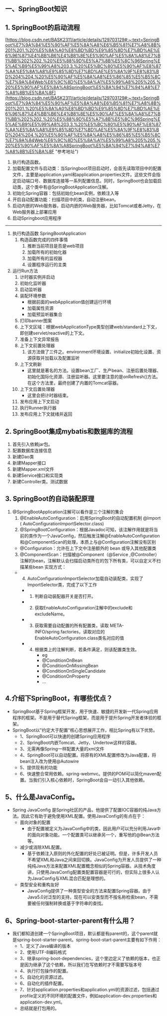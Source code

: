 ## 一、SpringBoot知识 ##
## 1. SpringBoot的启动流程 ## 
[https://blog.csdn.net/BASK2311/article/details/129703129#:~:text=SpringBoot%E7%9A%84%E5%90%AF%E5%8A%A8%E6%B5%81%E7%A8%8B%201%201.%20%E5%8A%A0%E8%BD%BD%E9%85%8D%E7%BD%AE%E6%96%87%E4%BB%B6%E4%B8%8E%E5%90%AF%E5%8A%A8%E7%B1%BB%202%202.%20%E5%88%9D%E5%A7%8B%E5%8C%96Spring%E5%AE%B9%E5%99%A8%203,3.%20%E5%BC%80%E5%90%AF%E8%87%AA%E5%8A%A8%E9%85%8D%E7%BD%AE%E5%8A%9F%E8%83%BD%204%204.%20%E5%90%AF%E5%8A%A8%E5%86%85%E5%B5%8C%E7%9A%84Web%E6%9C%8D%E5%8A%A1%E5%99%A8%205%205.%20%E5%90%AF%E5%8A%A8SpringBoot%E5%BA%94%E7%94%A8%E7%A8%8B%E5%BA%8F](https://blog.csdn.net/BASK2311/article/details/129703129#:~:text=SpringBoot%E7%9A%84%E5%90%AF%E5%8A%A8%E6%B5%81%E7%A8%8B%201%201.%20%E5%8A%A0%E8%BD%BD%E9%85%8D%E7%BD%AE%E6%96%87%E4%BB%B6%E4%B8%8E%E5%90%AF%E5%8A%A8%E7%B1%BB%202%202.%20%E5%88%9D%E5%A7%8B%E5%8C%96Spring%E5%AE%B9%E5%99%A8%203,3.%20%E5%BC%80%E5%90%AF%E8%87%AA%E5%8A%A8%E9%85%8D%E7%BD%AE%E5%8A%9F%E8%83%BD%204%204.%20%E5%90%AF%E5%8A%A8%E5%86%85%E5%B5%8C%E7%9A%84Web%E6%9C%8D%E5%8A%A1%E5%99%A8%205%205.%20%E5%90%AF%E5%8A%A8SpringBoot%E5%BA%94%E7%94%A8%E7%A8%8B%E5%BA%8F "参考地址")
1. 执行构造函数。
2. 加载配置文件与启动类：当Springboot项目启动时，会首先读取项目中的配置文件，主要是application.yaml和application.properties文件。这些文件会指定启动端口号、数据库连接等一系列配置信息。同时，SpringBoot也会加载启动类，这个类中有@SpringBootApplication注解。
2. 初始化Spring容器：包括初始化bean实例，依赖注入等
3. 开启自动配置功能：扫描项目中的类，自动注册bean。
4. 启动内嵌的Web服务器，启动内嵌的Web服务器，比如Tomcat或者Jetty，在Web服务器上部署应用
5. 启动Springboot应用程序
---------
1. 执行构造函数 SpringBootApplication
    1. 构造函数完成的四件事情
        1. 推断当前项目是否是web项目
        2. 加载所有的初始化器
        3. 加载所有的监视器
        4. 设置程序运行的主类
2. 运行Run方法
    1. 计时器实例并启动
    2. 初始化监听器
    3. 启动监听器
    4. 装配环境参数
       - 根据前面的webApplication值创建运行环境
       - 加载属性资源
       - 加载预监听器集合
    5. 打印banner图案
    6. 上下文区域：根据webApplicationType类型创建web/standard上下文，即创建servlet/reactive的上下文。
    7. 准备上下文异常报告
    8. 上下文前置处理器
        1. 该方法做了三件之。environment环境设置、initialize初始化设置、资源获取并加载以及配置监听
    9. 上下文刷新
        - 这里就是著名的方法。设置bean工厂、生产bean、注册后置处理器、初始化国际化资源、注册监听器。这里要注意的是onRefresh()方法。在这个方法里，最终创建了内置的Tomcat容器。
    10. 上下文后置处理器
        - 这里会把计时器结束。
    11. 发布应用上下文启动
    12. 执行Runner执行器
    13. 发布应用上下文就绪并返回

## 2. SpringBoot集成mybatis和数据库的流程 ##
1. 首先引入依赖jar包。
2. 配置数据库连接信息
3. 新建Dao类
4. 新建Mapper接口
5. 新建Mapper.xml文件
6. 新建Service接口和实现类
7. 新建Controller类。测试数据

## 3. SpringBoot的自动装配原理 ##
1. @SpringBootApplication注解可以看作是三个注解的集合
    1. @EnableAutoConfiguration：启用SpringBoot的自动配置机制 @Import ( AutoConfigurationImportSelector.class)
    2. @SpringBootConfiguration：根据Javadoc可知，该注解作用就是将当前的类作为一个JavaConfig，然后触发注解@EnableAutoConfiguration和@ComponentScan的处理，本质上与@Configuration注解没有区别
      -   @Configuration：允许在上下文中注册额外的 bean 或导入其他配置类
    3. @ComponentScan：扫描被@Component（@Service ,@Controller）注解的bean，注解默认会扫描启动类所在的包下所有类，可以自定义不扫描某些bean
    实现方式：
    - 4. AutoConfigurationImportSelector加载自动装配类，实现了ImportSelector类，完成了以下工作
      - 1.  判断自动装配器开关是否打开。
      - 2.  获取EnableAutoConfiguration注解中的exclude和excludeName。
      - 3.  获取需要自动配置的所有配置类，读取 META-INFO/spring.factories，读取对应的EnableAutoConfiguration.class类名对应的值
      - 4.  根据类上的注解判断，若条件满足，则该配置类生效。
             - eg
            - @ConditionOnBean
            - @ConditionOnMissingBean
            - @ConditionOnSingleCandidate
            - @ConditionOnProperty
            - ...
    

## 4.介绍下SpringBoot，有哪些优点？
- SpringBoot基于Spring框架开发，用于快速、敏捷的开发新一代Spring应用程序的框架。不是用于替代Spring框架，而是用于提升Spring开发者体验的框架。
- SpringBoot以"约定大于配置"核心思想展开工作，相比Spring有以下优势。
    - 1、SpringBoot可以快速的创建Spring应用程序
    - 2、SpringBoot内嵌Tomcat、Jetty、Undertow这样的容器。
    - 3、无需再像Spring一样配置大量的xml文件
    - 4、SpringBoot可以自动配置。将原有的XML配置修改为Java配置，将bean注入改为使用@Autowire
    - 5、提供现有的功能
    - 6、快速整合常用依赖。spring-webmvc。提供的POM可以简化maven配置。当我们引入核心依赖时，SpringBoot会自一动引入其他依赖。

## 5、什么是JavaConfig。
 - Spring JavaConfig 是Spring社区的产品，他提供了配置IOC容器的纯Java方法。因此它有助于避免使用XML配置。使用JavaConfig的有点在于：
    - 面向对象的配置
        - 由于配置被定义为JavaConfig中的类，因此用户可以充分利用Java中的面向对象功能。一个配置类可以继承另一个，重写他的@Bean方法等。
    - 减少或消除XML配置。
        - 基于依赖注入原则的外化配置的好处已被证明。但是，许多开发人员不希望XML和Java之间来回切换。JavaConfig为开发人员提供了一种纯纯Java方法来配置XML配置概念相似的Spring容器。从技术角度讲，只使用JavaConfig配置类配置容器是可行的，但实际上很多人认为JavaConfig与XML混合匹配是理想的。
    - 类型安全和重构友好
        - JavaConfig提供了一种类型安全的方法来配置Spring容器。由于Java5.0对泛型的支持，现在可以安类型而不按名称检索bean，不需要被任何强制转换或基于字符串的查找。
    
## 6、Spring-boot-starter-parent有什么用？ 
 -  我们都知道创建一个SpringBoot项目，默认都是有parent的，这个parent就是spring-boot-starter-parent。spring-boot-start-parent主要有如下作用：
    - 1、定义了Java编译的版本
    - 2、使用UTF-8编码格式
    - 3、继承spring-boot-dependencies，这个里边定义了依赖的版本，也正是因为继承了这个依赖，所以我们在写依赖时才不需要写版本号
    - 4、执行打包操作的配置。 
    - 5、自动化的资源过滤。
    - 6、自动化的插件配置。
    - 7、针对application.properties和application.yml的资源过滤，包括通过profile定义的不同环境的配置文件，例如application-dev.properties和application-dev.yml。
    - 总结就是打包用的。


